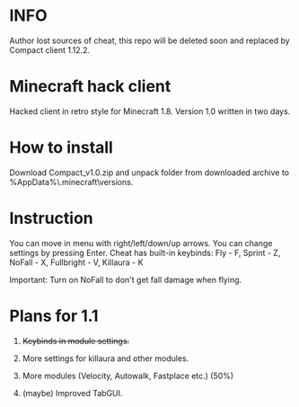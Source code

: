 # INFO
Author lost sources of cheat, this repo will be deleted soon and replaced by Compact client 1.12.2.

# Minecraft hack client

Hacked client in retro style for Minecraft 1.8. 
Version 1.0 written in two days.

# How to install

Download Compact_v1.0.zip and unpack folder from downloaded archive to %AppData%\\.minecraft\versions.


# Instruction

You can move in menu with right/left/down/up arrows. You can change settings by pressing Enter.
Cheat has built-in keybinds:
Fly - F,
Sprint - Z,
NoFall - X,
Fullbright - V,
Killaura - K

Important: Turn on NoFall to don't get fall damage when flying.

# Plans for 1.1 

1. ~~Keybinds in module settings.~~ 

2. More settings for killaura and other modules.

3. More modules (Velocity, Autowalk, Fastplace etc.) (50%)

4. (maybe) Improved TabGUI. 

